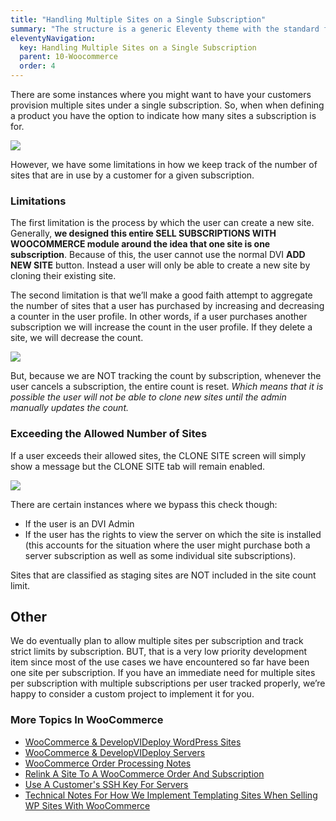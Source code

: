```yaml
---
title: "Handling Multiple Sites on a Single Subscription"
summary: "The structure is a generic Eleventy theme with the standard folder and file names."
eleventyNavigation:
  key: Handling Multiple Sites on a Single Subscription
  parent: 10-Woocommerce
  order: 4
---
```

There are some instances where you might want to have your customers provision multiple sites under a single subscription. So, when when defining a product you have the option to indicate how many sites a subscription is for.

[![](https://web.archive.org/web/20240304142431im_/https://wpclouddeploy.com/wp-content/uploads/2021/12/wpcd-v4-179.png)](https://web.archive.org/web/20240304142431/https://wpclouddeploy.com/wp-content/uploads/2021/12/wpcd-v4-179.png)

However, we have some limitations in how we keep track of the number of sites that are in use by a customer for a given subscription.

### Limitations

The first limitation is the process by which the user can create a new site. Generally, **we designed this entire SELL SUBSCRIPTIONS WITH WOOCOMMERCE module around the idea that one site is one subscription**. Because of this, the user cannot use the normal DVI **ADD NEW SITE** button. Instead a user will only be able to create a new site by cloning their existing site.

The second limitation is that we’ll make a good faith attempt to aggregate the number of sites that a user has purchased by increasing and decreasing a counter in the user profile. In other words, if a user purchases another subscription we will increase the count in the user profile. If they delete a site, we will decrease the count.

[![](https://web.archive.org/web/20240304142431im_/https://wpclouddeploy.com/wp-content/uploads/2021/12/wpcd-v4-180.png)](https://web.archive.org/web/20240304142431/https://wpclouddeploy.com/wp-content/uploads/2021/12/wpcd-v4-180.png)

But, because we are NOT tracking the count by subscription, whenever the user cancels a subscription, the entire count is reset. _Which means that it is possible the user will not be able to clone new sites until the admin manually updates the count._

### Exceeding the Allowed Number of Sites

If a user exceeds their allowed sites, the CLONE SITE screen will simply show a message but the CLONE SITE tab will remain enabled.

[![](https://web.archive.org/web/20240304142431im_/https://wpclouddeploy.com/wp-content/uploads/2021/12/wpcd-v4-181.png)](https://web.archive.org/web/20240304142431/https://wpclouddeploy.com/wp-content/uploads/2021/12/wpcd-v4-181.png)

There are certain instances where we bypass this check though:

*   If the user is an DVI Admin
*   If the user has the rights to view the server on which the site is installed (this accounts for the situation where the user might purchase both a server subscription as well as some individual site subscriptions).

Sites that are classified as staging sites are NOT included in the site count limit.

## Other

We do eventually plan to allow multiple sites per subscription and track strict limits by subscription. BUT, that is a very low priority development item since most of the use cases we have encountered so far have been one site per subscription. If you have an immediate need for multiple sites per subscription with multiple subscriptions per user tracked properly, we’re happy to consider a custom project to implement it for you.

### More Topics In WooCommerce

*   [WooCommerce & DevelopVIDeploy WordPress Sites](https://web.archive.org/web/20240304142431/https://wpclouddeploy.com/documentation/woocommerce/woocommerce-wpclouddeploy-wordpress-sites/)
*   [WooCommerce & DevelopVIDeploy Servers](https://web.archive.org/web/20240304142431/https://wpclouddeploy.com/documentation/woocommerce/woocommerce-wpclouddeploy/)
*   [WooCommerce Order Processing Notes](https://web.archive.org/web/20240304142431/https://wpclouddeploy.com/documentation/woocommerce/woocommerce-order-processing-notes/)
*   [Relink A Site To A WooCommerce Order And Subscription](https://web.archive.org/web/20240304142431/https://wpclouddeploy.com/documentation/woocommerce/relink-a-site-to-a-woocommerce-order-and-subscription/)
*   [Use A Customer's SSH Key For Servers](https://web.archive.org/web/20240304142431/https://wpclouddeploy.com/documentation/woocommerce/use-a-customers-ssh-key-for-servers/)
*   [Technical Notes For How We Implement Templating Sites When Selling WP Sites With WooCommerce](https://web.archive.org/web/20240304142431/https://wpclouddeploy.com/documentation/woocommerce/technical-notes-for-how-we-implement-templating-sites-when-selling-wp-sites-with-woocommerce/)
